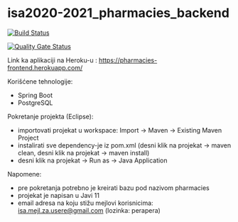 # isa2020-2021_pharmacies_backend

[![Build Status](https://travis-ci.com/tamararankovic/isa2020-2021_pharmacies_backend.svg?token=pxqxyxXcXLsxpF8szCQq&branch=master)](https://travis-ci.com/tamararankovic/isa2020-2021_pharmacies_backend)

[![Quality Gate Status](https://sonarcloud.io/api/project_badges/measure?project=tamararankovic_isa2020-2021_pharmacies_backend&metric=alert_status)](https://sonarcloud.io/dashboard?id=tamararankovic_isa2020-2021_pharmacies_backend)

Link ka aplikaciji na Heroku-u : https://pharmacies-frontend.herokuapp.com/

Korišćene tehnologije:
  - Spring Boot
  - PostgreSQL

Pokretanje projekta (Eclipse):

  - importovati projekat u workspace: Import -> Maven -> Existing Maven Project
  - instalirati sve dependency-je iz pom.xml (desni klik na projekat -> maven clean, desni klik na projekat -> maven install)
  - desni klik na projekat -> Run as -> Java Application

Napomene:
  - pre pokretanja potrebno je kreirati bazu pod nazivom pharmacies 
  - projekat je napisan u Javi 11
  - email adresa na koju stižu mejlovi korisnicima: isa.mejl.za.usere@gmail.com (lozinka: perapera)
